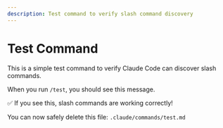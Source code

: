 ```yaml
---
description: Test command to verify slash command discovery
---
```


# Test Command

This is a simple test command to verify Claude Code can discover slash commands.

When you run `/test`, you should see this message.

✅ If you see this, slash commands are working correctly!

You can now safely delete this file: `.claude/commands/test.md`

